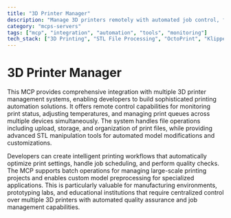 ```yaml
---
title: "3D Printer Manager"
description: "Manage 3D printers remotely with automated job control, file handling, and STL manipulation for streamlined printing workflows."
category: "mcps-servers"
tags: ["mcp", "integration", "automation", "tools", "monitoring"]
tech_stack: ["3D Printing", "STL File Processing", "OctoPrint", "Klipper", "Remote Device Management"]
---
```


# 3D Printer Manager

This MCP provides comprehensive integration with multiple 3D printer management systems, enabling developers to build sophisticated printing automation solutions. It offers remote control capabilities for monitoring print status, adjusting temperatures, and managing print queues across multiple devices simultaneously. The system handles file operations including upload, storage, and organization of print files, while providing advanced STL manipulation tools for automated model modifications and customizations.

Developers can create intelligent printing workflows that automatically optimize print settings, handle job scheduling, and perform quality checks. The MCP supports batch operations for managing large-scale printing projects and enables custom model preprocessing for specialized applications. This is particularly valuable for manufacturing environments, prototyping labs, and educational institutions that require centralized control over multiple 3D printers with automated quality assurance and job management capabilities.
